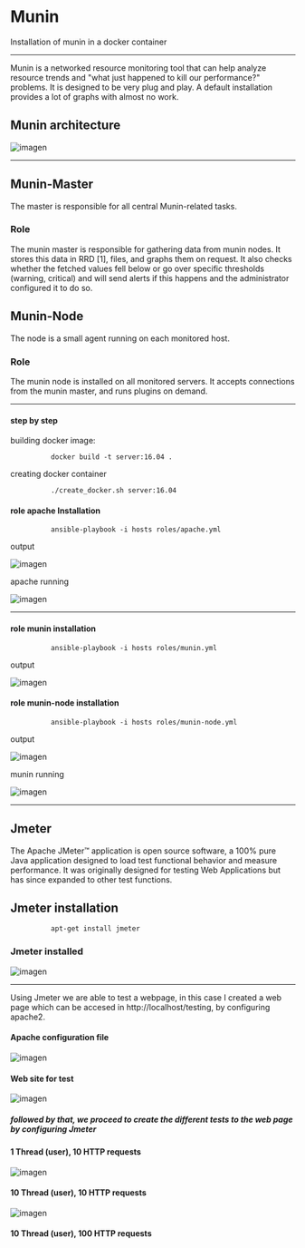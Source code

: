 # Munin
Installation of munin in a docker container
___________________________________________
Munin is a networked resource monitoring tool that can help analyze resource trends and "what just happened to kill our performance?" problems. It is designed to be very plug and play. A default installation provides a lot of graphs with almost no work.


## Munin architecture

![imagen](https://user-images.githubusercontent.com/21178320/33304130-1882f6cc-d3d5-11e7-917b-73e7e17494c3.png)

________________________________________________________________________________________________________________________

## Munin-Master

The master is responsible for all central Munin-related tasks.


### Role

The munin master is responsible for gathering data from munin nodes. It stores this data in RRD [1], files, and graphs them on request. It also checks whether the fetched values fell below or go over specific thresholds (warning, critical) and will send alerts if this happens and the administrator configured it to do so.


## Munin-Node

The node is a small agent running on each monitored host.


### Role

The munin node is installed on all monitored servers. It accepts connections from the munin master, and runs plugins on demand.

________________________________________________________________________________________________________________________

#### step by step

building docker image:

              docker build -t server:16.04 .


creating  docker container

              ./create_docker.sh server:16.04


#### role apache Installation

              ansible-playbook -i hosts roles/apache.yml
output

![imagen](https://user-images.githubusercontent.com/21178320/33262376-086a3bca-d334-11e7-9f5e-de0f87924a46.png)

apache running

![imagen](https://user-images.githubusercontent.com/21178320/33262867-c29e0ab6-d335-11e7-9dc7-26036f6588de.png)

___________________________________________________________________________________________________________________

#### role munin installation

              ansible-playbook -i hosts roles/munin.yml

output

![imagen](https://user-images.githubusercontent.com/21178320/33307489-ad5b00a0-d3e4-11e7-8a9a-7d24d8071b53.png)



#### role munin-node installation

              ansible-playbook -i hosts roles/munin-node.yml

output

![imagen](https://user-images.githubusercontent.com/21178320/33308355-1e83b36e-d3e8-11e7-9a27-668acb6d3f22.png)


munin running

![imagen](https://user-images.githubusercontent.com/21178320/33335157-3fe8c63c-d43a-11e7-9710-1200dbb8ca0e.png)

_____________________________________________________________________________________________

## Jmeter

The Apache JMeter™ application is open source software, a 100% pure Java application designed to load test functional behavior and measure performance. It was originally designed for testing Web Applications but has since expanded to other test functions. 


## Jmeter installation

              apt-get install jmeter


### Jmeter installed

![imagen](https://user-images.githubusercontent.com/21178320/33472925-4810a320-d642-11e7-893d-174fb2925a2f.png)

_____________________________________________________________________________________________

Using Jmeter we are able to test a webpage, in this case I created a web page which can be accesed in http://localhost/testing, by configuring apache2.


#### Apache configuration file 

![imagen](https://user-images.githubusercontent.com/21178320/33473313-ed88d39e-d643-11e7-85a4-a919af14cecc.png)


#### Web site for test

![imagen](https://user-images.githubusercontent.com/21178320/33473186-6875ca54-d643-11e7-94d9-0b2c7b19dbb4.png)


##### followed by that, we proceed to create the different tests to the web page by configuring Jmeter


#### 1 Thread (user), 10 HTTP requests

![imagen](https://user-images.githubusercontent.com/21178320/33473882-2cd1d864-d646-11e7-9cfc-aab7e443d8ba.png)


#### 10 Thread (user), 10 HTTP requests

![imagen](https://user-images.githubusercontent.com/21178320/33474194-8995ed78-d647-11e7-9e25-540ecbf90963.png)

#### 10 Thread (user), 100 HTTP requests


